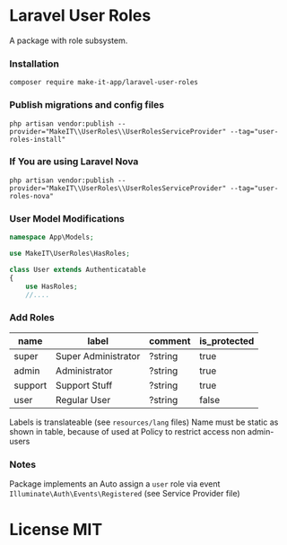 # Laravel User Roles
A package with role subsystem.

### Installation
`composer require make-it-app/laravel-user-roles`

### Publish migrations and config files
`php artisan vendor:publish --provider="MakeIT\\UserRoles\\UserRolesServiceProvider" --tag="user-roles-install"`

### If You are using Laravel Nova
`php artisan vendor:publish --provider="MakeIT\\UserRoles\\UserRolesServiceProvider" --tag="user-roles-nova"`

### User Model Modifications
```php
namespace App\Models;

use MakeIT\UserRoles\HasRoles;

class User extends Authenticatable
{
    use HasRoles;
    //....
```

### Add Roles
| name    | label               | comment | is_protected |
|---------|---------------------|---------|--------------|
| super   | Super Administrator | ?string | true         |
| admin   | Administrator       | ?string | true         |
| support | Support Stuff       | ?string | true         |
| user    | Regular User        | ?string | false        |

Labels is translateable (see `resources/lang` files)
Name must be static as shown in table, because of used at Policy to restrict access non admin-users

### Notes
Package implements an Auto assign a `user` role via event `Illuminate\Auth\Events\Registered` (see Service Provider file)

# License MIT
